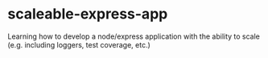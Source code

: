# scaleable-express-app

Learning how to develop a node/express application with the ability to scale (e.g. including loggers, test coverage, etc.)

